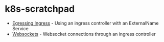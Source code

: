 # k8s-scratchpad

- [Egressing Ingress](./egressing-ingress) - Using an ingress controller with an ExternalName Service
- [Websockets](./websockets) - Websocket connections through an ingress controller
